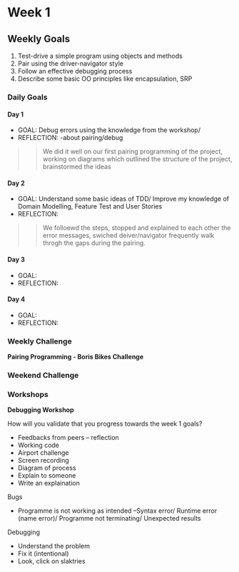 # Week 1

## Weekly Goals

1. Test-drive a simple program using objects and methods
2. Pair using the driver-navigator style
3. Follow an effective debugging process
4. Describe some basic OO principles like encapsulation, SRP

### Daily Goals
#### Day 1
- GOAL: Debug errors using the knowledge from the workshop/
- REFLECTION: -about pairing/debug
>> We did it well on our first pairing programming of the project, working on diagrams which outlined the structure of the project, brainstormed the ideas

#### Day 2
- GOAL: Understand some basic ideas of TDD/ Improve my knowledge of Domain Modelling, Feature Test and User Stories
- REFLECTION:
>> We folloewd the steps, stopped and explained to each other the error messages, swiched deiver/navigator frequently
>> walk throgh the gaps during the pairing. 

#### Day 3
- GOAL: 
- REFLECTION:

#### Day 4
- GOAL:
- REFLECTION:


### Weekly Challenge
**Pairing Programming - Boris Bikes Challenge**


### Weekend Challenge


### Workshops

**Debugging Workshop**

How will you validate that you progress towards the week 1 goals?
-	Feedbacks from peers – reflection
-	Working code 
-	Airport challenge
-	Screen recording
-	Diagram of process
-	Explain to someone
-	Write an explaination

Bugs
-	Programme is not working as intended –Syntax error/ Runtime error (name error)/ Programme not terminating/ Unexpected results

Debugging
-	Understand the problem
-	Fix it (intentional)
-	Look, click on slaktries



